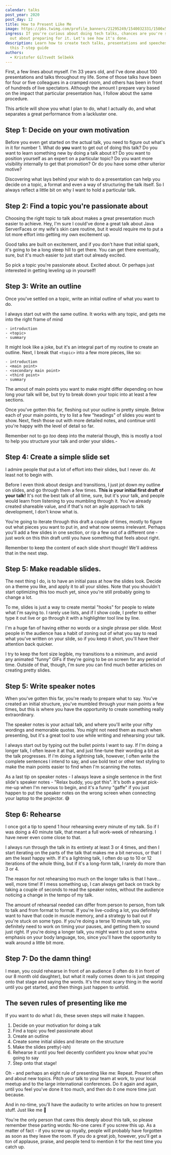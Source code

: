 ```yaml
---
calendar: talks
post_year: 2020
post_day: 12
title: How to Present Like Me
image: https://pbs.twimg.com/profile_banners/21295249/1540032331/1500x500
ingress: If you're curious about doing tech talks, chances are you're stressed
  out about preparing for it. Let's see how it's done.
description: Learn how to create tech talks, presentations and speeches with
  this 7-step guide
authors:
  - Kristofer Giltvedt Selbekk
---
```


First, a few lines about myself. I'm 33 years old, and I've done about 100 presentations and talks throughout my life. Some of those talks have been for four or five colleagues in a cramped room, and others has been in front of hundreds of live spectators. Although the amount I prepare vary based on the impact that particular presentation has, I follow about the same procedure.

This article will show you what I plan to do, what I actually do, and what separates a great performance from a lackluster one.

## Step 1: Decide on your own motivation

Before you even get started on the actual talk, you need to figure out what's in it for number 1. What do **you** want to get out of doing this talk? Do you want to learn something new by doing a talk about it? Do you want to position yourself as an expert on a particular topic? Do you want more visibility internally to get that promotion? Or do you have some other ulterior motive?

Discovering what lays behind your wish to do a presentation can help you decide on a topic, a format and even a way of structuring the talk itself. So I always reflect a little bit on why I want to hold a particular talk.

## Step 2: Find a topic you're passionate about

Choosing the right topic to talk about makes a great presentation much easier to achieve. Hey, I'm sure I could've done a great talk about Java ServerFaces or my wife's skin care routine, but it would require me to put a lot more effort into getting my own excitement up.

Good talks are built on excitement, and if you don't have that initial spark, it's going to be a long steep hill to get there. You can get there eventually, sure, but it's much easier to just start out already excited.

So pick a topic you're passionate about. Excited about. Or perhaps just interested in getting leveling up in yourself!

## Step 3: Write an outline

Once you've settled on a topic, write an initial outline of what you want to do.

I always start out with the same outline. It works with any topic, and gets me into the right frame of mind

```
- introduction
- <topic>
- summary
```

It might look like a joke, but it's an integral part of my routine to create an outline. Next, I break that `<topic>` into a few more pieces, like so:

```
- introduction
- <main point>
- <secondary main point>
- <third point>
- summary
```

The amout of main points you want to make might differ depending on how long your talk will be, but try to break down your topic into at least a few sections.

Once you've gotten this far, fleshing out your outline is pretty simple. Below each of your main points, try to list a few "headings" of slides you want to show. Next, flesh those out with more detailed notes, and continue until you're happy with the level of detail so far.

Remember not to go _too_ deep into the material though, this is mostly a tool to help you structure your talk and order your slides.-

## Step 4: Create a simple slide set

I admire people that put a lot of effort into their slides, but I never do. At least not to begin with.

Before I even think about design and transitions, I just jot down my outline on slides, and go through them a few times. **This is your initial first draft of your talk!** It's not the best talk of all time, sure, but it's your talk, and people would learn from listening to you mumbling through it. You've already created shareable value, and if that's not an agile approach to talk development, I don't know what is.

You're going to iterate through this draft a couple of times, mostly to figure out what pieces you want to put in, and what now seems irrelevant. Perhaps you'll add a few slides in one section, or rip a few out of a different one - just work on this thin draft until you have something that feels about right.

Remember to keep the content of each slide short though! We'll address that in the next step.

## Step 5: Make readable slides.

The next thing I do, is to have an initial pass at how the slides look. Decide on a theme you like, and apply it to all your slides. Note that you shouldn't start optimizing this too much yet, since you're still probably going to change a lot.

To me, slides is just a way to create mental "hooks" for people to relate what I'm saying to. I rarely use lists, and if I show code, I prefer to either type it out live or go through it with a highlighter tool line by line.

I'm a huge fan of having either no words or a single phrase per slide. Most people in the audience has a habit of zoning out of what you say to read what you've written on your slide, so if you keep it short, you'll have their attention back quicker.

I try to keep the font size legible, my transitions to a minimum, and avoid any animated "funny" GIFs if they're going to be on screen for any period of time. Outside of that, though, I'm sure you can find much better articles on creating pretty slides.

## Step 5: Write speaker notes

When you've gotten this far, you're ready to prepare what to say. You've created an initial structure, you've mumbled through your main points a few times, but this is where you have the opportunity to create something really extraordinary.

The speaker notes is your actual talk, and where you'll write your nifty wordings and memorable quotes. You might not need them as much when presenting, but it's a great tool to use while writing and rehearsing your talk.

I always start out by typing out the bullet points I want to say. If I'm doing a longer talk, I often leave it at that, and just fine-tune their wording a bit as the talk progresses. If i'm doing a lightning talk, however, I often write the complete sentences I intend to say, and use bold text or other text styling to make the main points easier to find when I'm scanning the notes.

As a last tip on speaker notes - I always leave a single sentence in the first slide's speaker notes - "Relax buddy, you got this". It's both a great pick-me-up when I'm nervous to begin, and it's a funny "gaffe" if you just happen to put the speaker notes on the wrong screen when connecting your laptop to the projector. 😅

## Step 6: Rehearse

I once got a tip to spend 1 hour rehearsing every minute of my talk. So if I was doing a 40 minute talk, that meant a full work-week of rehearsing. I have never even come close to that.

I always run through the talk in its entirety at least 3 or 4 times, and then I start iterating on the parts of the talk that makes me a bit nervous, or that I am the least happy with. If it's a lightning talk, I often do up to 10 or 12 iterations of the whole thing, but if it's a long-form talk, I rarely do more than 3 or 4.

The reason for not rehearsing too much on the longer talks is that I have… well, more time! If I mess something up, I can always get back on track by taking a couple of seconds to read the speaker notes, without the audience noticing a change in the tempo of my talk.

The amount of rehearsal needed can differ from person to person, from talk to talk and from format to format. If you're live-coding a lot, you definitely want to have that code in muscle memory, and a strategy to bail out if you're stuck on some typo. If you're doing a terse 10 minute talk, you definitely need to work on timing your pauses, and getting them to sound just right. If you're doing a longer talk, you might want to put some extra emphasis on your body language, too, since you'll have the opportunity to walk around a little bit more.

## Step 7: Do the damn thing!

I mean, you could rehearse in front of an audience (I often do it in front of our 8 month old daughter), but what it really comes down to is just stepping onto that stage and saying the words. It's the most scary thing in the world until you get started, and then things just happen to unfold.

## The seven rules of presenting like me

If you want to do what I do, these seven steps will make it happen.

1. Decide on your motivation for doing a talk
2. Find a topic you feel passionate about
3. Create an outline
4. Create some initial slides and iterate on the structure
5. Make the slides pretty(-ish)
6. Rehearse it until you feel decently confident you know what you're going to say
7. Step onto that stage!

Oh - and perhaps an eight rule of presenting like me: Repeat. Present often and about new topics. Pitch your talk to your team at work, to your local meetup and to the large international conferences. Do it again and again, until you feel you've done it too much, and then do it one more time just because.

And in no-time, you'll have the audacity to write articles on how to present stuff. Just like me 🎉

You're the only person that cares this deeply about this talk, so please remember these parting words: No-one cares if you screw this up. As a matter of fact - if you screw up royally, people will probably have forgotten as soon as they leave the room. If you do a great job, however, you'll get a ton of applause, praise, and people tend to mention it for the next time you catch up.